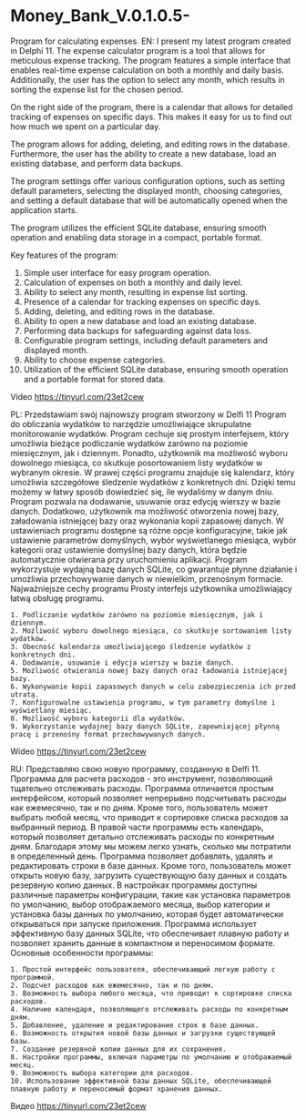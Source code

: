 # Money_Bank_V.0.1.0.5-
Program for calculating expenses.
EN:
I present my latest program created in Delphi 11.
The expense calculator program is a tool that allows for meticulous expense tracking. The program features a simple interface that enables real-time expense calculation on both a monthly and daily basis. Additionally, the user has the option to select any month, which results in sorting the expense list for the chosen period.

On the right side of the program, there is a calendar that allows for detailed tracking of expenses on specific days. This makes it easy for us to find out how much we spent on a particular day.

The program allows for adding, deleting, and editing rows in the database. Furthermore, the user has the ability to create a new database, load an existing database, and perform data backups.

The program settings offer various configuration options, such as setting default parameters, selecting the displayed month, choosing categories, and setting a default database that will be automatically opened when the application starts.

The program utilizes the efficient SQLite database, ensuring smooth operation and enabling data storage in a compact, portable format.

Key features of the program:

   1. Simple user interface for easy program operation.
   2. Calculation of expenses on both a monthly and daily level.
   3. Ability to select any month, resulting in expense list sorting.
   4. Presence of a calendar for tracking expenses on specific days.
   5. Adding, deleting, and editing rows in the database.
   6. Ability to open a new database and load an existing database.
   7. Performing data backups for safeguarding against data loss.
   8. Configurable program settings, including default parameters and displayed month.
   9. Ability to choose expense categories.
   10. Utilization of the efficient SQLite database, ensuring smooth operation and a portable format for stored data.

Video https://tinyurl.com/23et2cew

PL:
Przedstawiam swój najnowszy program stworzony w Delfi 11
Program do obliczania wydatków to narzędzie umożliwiające skrupulatne monitorowanie wydatków. Program cechuje się prostym interfejsem, który umożliwia bieżące podliczanie wydatków zarówno na poziomie miesięcznym, jak i dziennym. Ponadto, użytkownik ma możliwość wyboru dowolnego miesiąca, co skutkuje posortowaniem listy wydatków w wybranym okresie.
W prawej części programu znajduje się kalendarz, który umożliwia szczegółowe śledzenie wydatków z konkretnych dni. Dzięki temu możemy w łatwy sposób dowiedzieć się, ile wydaliśmy w danym dniu.
Program pozwala na dodawanie, usuwanie oraz edycję wierszy w bazie danych. Dodatkowo, użytkownik ma możliwość otworzenia nowej bazy, załadowania istniejącej bazy oraz wykonania kopii zapasowej danych.
W ustawieniach programu dostępne są różne opcje konfiguracyjne, takie jak ustawienie parametrów domyślnych, wybór wyświetlanego miesiąca, wybór kategorii oraz ustawienie domyślnej bazy danych, która będzie automatycznie otwierana przy uruchomieniu aplikacji.
Program wykorzystuje wydajną bazę danych SQLite, co gwarantuje płynne działanie i umożliwia przechowywanie danych w niewielkim, przenośnym formacie.
Najważniejsze cechy programu
Prosty interfejs użytkownika umożliwiający łatwą obsługę programu.

    1. Podliczanie wydatków zarówno na poziomie miesięcznym, jak i dziennym.
    2. Możliwość wyboru dowolnego miesiąca, co skutkuje sortowaniem listy wydatków.
    3. Obecność kalendarza umożliwiającego śledzenie wydatków z konkretnych dni.
    4. Dodawanie, usuwanie i edycja wierszy w bazie danych.
    5. Możliwość otwierania nowej bazy danych oraz ładowania istniejącej bazy.
    6. Wykonywanie kopii zapasowych danych w celu zabezpieczenia ich przed utratą.
    7. Konfigurowalne ustawienia programu, w tym parametry domyślne i wyświetlany miesiąc.
    8. Możliwość wyboru kategorii dla wydatków.
    9. Wykorzystanie wydajnej bazy danych SQLite, zapewniającej płynną pracę i przenośny format przechowywanych danych.
    
Wideo https://tinyurl.com/23et2cew

RU:
Представляю свою новую программу, созданную в Delfi 11. Программа для расчета расходов - это инструмент, позволяющий тщательно отслеживать расходы.
Программа отличается простым интерфейсом, который позволяет непрерывно подсчитывать расходы как ежемесячно, так и по дням. Кроме того, пользователь может выбрать любой месяц,
что приводит к сортировке списка расходов за выбранный период. В правой части программы есть календарь, который позволяет детально отслеживать расходы по конкретным дням.
Благодаря этому мы можем легко узнать, сколько мы потратили в определенный день. Программа позволяет добавлять, удалять и редактировать строки в базе данных. Кроме того, 
пользователь может открыть новую базу, загрузить существующую базу данных и создать резервную копию данных. В настройках программы доступны различные параметры конфигурации, 
такие как установка параметров по умолчанию, выбор отображаемого месяца, выбор категории и установка базы данных по умолчанию, которая будет автоматически открываться при запуске приложения. 
Программа использует эффективную базу данных SQLite, что обеспечивает плавную работу и позволяет хранить данные в компактном и переносимом формате. Основные особенности программы:

    1. Простой интерфейс пользователя, обеспечивающий легкую работу с программой.
    2. Подсчет расходов как ежемесячно, так и по дням.
    3. Возможность выбора любого месяца, что приводит к сортировке списка расходов.
    4. Наличие календаря, позволяющего отслеживать расходы по конкретным дням.
    5. Добавление, удаление и редактирование строк в базе данных.
    6. Возможность открытия новой базы данных и загрузки существующей базы.
    7. Создание резервной копии данных для их сохранения.
    8. Настройки программы, включая параметры по умолчанию и отображаемый месяц.
    9. Возможность выбора категории для расходов.
    10. Использование эффективной базы данных SQLite, обеспечивающей плавную работу и переносимый формат хранения данных.

Видео https://tinyurl.com/23et2cew
